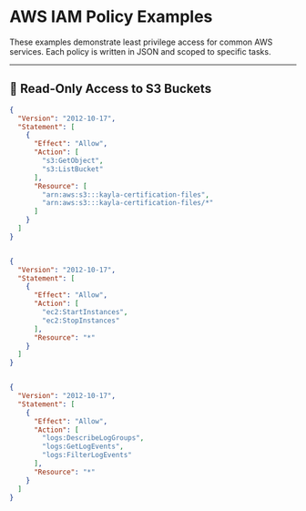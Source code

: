 # AWS IAM Policy Examples

These examples demonstrate least privilege access for common AWS services. Each policy is written in JSON and scoped to specific tasks.

---

## 🔐 Read-Only Access to S3 Buckets

```json
{
  "Version": "2012-10-17",
  "Statement": [
    {
      "Effect": "Allow",
      "Action": [
        "s3:GetObject",
        "s3:ListBucket"
      ],
      "Resource": [
        "arn:aws:s3:::kayla-certification-files",
        "arn:aws:s3:::kayla-certification-files/*"
      ]
    }
  ]
}


{
  "Version": "2012-10-17",
  "Statement": [
    {
      "Effect": "Allow",
      "Action": [
        "ec2:StartInstances",
        "ec2:StopInstances"
      ],
      "Resource": "*"
    }
  ]
}


{
  "Version": "2012-10-17",
  "Statement": [
    {
      "Effect": "Allow",
      "Action": [
        "logs:DescribeLogGroups",
        "logs:GetLogEvents",
        "logs:FilterLogEvents"
      ],
      "Resource": "*"
    }
  ]
}
